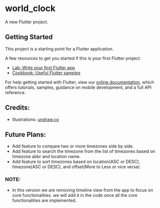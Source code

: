# world_clock

A new Flutter project.

## Getting Started

This project is a starting point for a Flutter application.

A few resources to get you started if this is your first Flutter project:

- [Lab: Write your first Flutter app](https://flutter.dev/docs/get-started/codelab)
- [Cookbook: Useful Flutter samples](https://flutter.dev/docs/cookbook)

For help getting started with Flutter, view our
[online documentation](https://flutter.dev/docs), which offers tutorials,
samples, guidance on mobile development, and a full API reference.


## Credits:
- Illustrations: [undraw.co](https://undraw.co/illustrations)

## Future Plans:
- Add feature to compare two or more timezones side by side.
- Add feature to search the timezone from the list of timezones based on timezone abbr and 
  location name.
- Add feature to sort timezones based on location(ASC or DESC), timezone(ASC or DESC), and 
  offset(More to Less or vice versa).

### NOTE:
- In this version we are removing timeline view from the app to focus on core functionalities. 
  we will add it in the code once all the core functionalities are implemented.